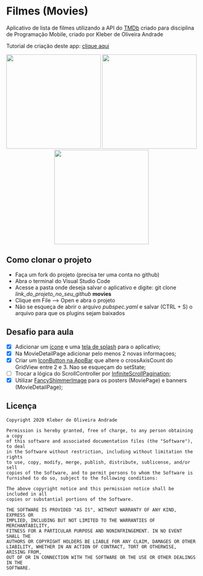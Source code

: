 # Filmes (Movies)

Aplicativo de lista de filmes utilizando a API do [TMDb](https://www.themoviedb.org/?language=pt-BR) criado para disciplina de Programação Mobile, criado por Kleber de Oliveira Andrade

Tutorial de criação deste app: [clique aqui](https://kleberandrade.medium.com/criando-um-aplicativo-em-flutter-para-consumir-uma-api-de-filmes-tmdb-2b5a9982bfcd)

<p align="center">
    <img src="https://miro.medium.com/max/334/1*QWNFydDZqp2Y12UDsRROHQ.png" width="250"/>
    <img src="https://miro.medium.com/max/334/1*zk7ckxu63R3zKAGdUdUAbg.png" width="250"/>
    <img src="https://miro.medium.com/max/334/1*SpoH2wRV3jNAuCk1Hz4EzQ.png" width="250"/>
</p>

## Como clonar o projeto

*   Faça um fork do projeto (precisa ter uma conta no github)
*   Abra o terminal do Visual Studio Code
*   Acesse a pasta onde deseja salvar o aplicativo e digite: git clone *link_do_projeto_no_seu_github* **movies**
*   Clique em File --> Open e abra o projeto
*   Não se esqueça de abrir o arquivo *pubspec.yaml* e salvar (CTRL + S) o arquivo para que os plugins sejam baixados 

## Desafio para aula

*   [X] Adicionar um [ícone](https://pub.dev/packages/flutter_launcher_icons) e uma [tela de splash](https://pub.dev/packages/custom_splash) para o aplicativo;
*   [X] Na MovieDetailPage adicionar pelo menos 2 novas informaçoes;
*   [X] Criar um [IconButton na AppBar](https://medium.com/flutterpub/playing-with-appbar-in-flutter-3a8abd9b982a) que altere o crossAxisCount do GridView entre 2 e 3. Nao se esqueçam do setState;
*   [ ] Trocar a lógica do ScrollController por [InfiniteScrollPagination](https://pub.dev/packages/infinite_scroll_pagination);
*   [X] Utilizar [FancyShimmerImage](https://pub.dev/packages/fancy_shimmer_image) para os posters (MoviePage) e banners (MovieDetailPage);

## Licença

    Copyright 2020 Kleber de Oliveira Andrade
    
    Permission is hereby granted, free of charge, to any person obtaining a copy
    of this software and associated documentation files (the "Software"), to deal
    in the Software without restriction, including without limitation the rights
    to use, copy, modify, merge, publish, distribute, sublicense, and/or sell
    copies of the Software, and to permit persons to whom the Software is
    furnished to do so, subject to the following conditions:
    
    The above copyright notice and this permission notice shall be included in all
    copies or substantial portions of the Software.
    
    THE SOFTWARE IS PROVIDED "AS IS", WITHOUT WARRANTY OF ANY KIND, EXPRESS OR
    IMPLIED, INCLUDING BUT NOT LIMITED TO THE WARRANTIES OF MERCHANTABILITY,
    FITNESS FOR A PARTICULAR PURPOSE AND NONINFRINGEMENT. IN NO EVENT SHALL THE
    AUTHORS OR COPYRIGHT HOLDERS BE LIABLE FOR ANY CLAIM, DAMAGES OR OTHER
    LIABILITY, WHETHER IN AN ACTION OF CONTRACT, TORT OR OTHERWISE, ARISING FROM,
    OUT OF OR IN CONNECTION WITH THE SOFTWARE OR THE USE OR OTHER DEALINGS IN THE
    SOFTWARE.
